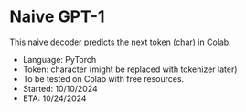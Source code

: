 # Naive GPT-1
This naive decoder predicts the next token (char) in Colab.
* Language: PyTorch
* Token: character (might be replaced with tokenizer later)
* To be tested on Colab with free resources.
* Started: 10/10/2024
* ETA: 10/24/2024

